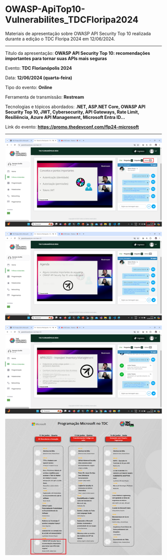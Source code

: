 # OWASP-ApiTop10-Vulnerabilites_TDCFloripa2024
 Materiais de apresentação sobre OWASP API Security Top 10 realizada durante a edição o TDC Floripa 2024 em 12/06/2024.

---

Título da apresentação: **OWASP API Security Top 10: recomendações importantes para tornar suas APIs mais seguras**

Evento: **TDC Florianópolis 2024**

Data: **12/06/2024 (quarta-feira)**

Tipo do evento: **Online**

Ferramenta de transmissão: **Restream**

Tecnologias e tópicos abordados: **.NET, ASP.NET Core, OWASP API Security Top 10, JWT, Cybersecurity, API Gateways, Rate Limit, Resiliência, Azure API Management, Microsoft Entra ID...**

Link do evento: **https://promo.thedevconf.com/flp24-microsoft**

---

![Renato e Walter palestrando 1](img/audiencia.png)

![Renato e Walter palestrando 2](img/o-01.png)

![Renato e Walter palestrando 3](img/o-04.png)

![Divulgação](img/divulgacao.png)